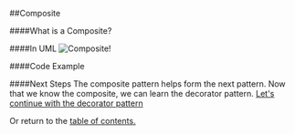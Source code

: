 ##Composite

####What is a Composite?


####In UML
![Composite!](https://github.com/trekbaum/present/blob/master/sdp/resourses/composite.png "Composite UML")

####Code Example


####Next Steps
The composite pattern helps form the next pattern. Now that we know the composite, we can learn the decorator pattern. [Let's continue with the decorator pattern](https://github.com/trekbaum/present/blob/master/sdp/decorator.md)

Or return to the [table of contents.](https://github.com/trekbaum/present/blob/master/sdp/README.md)
